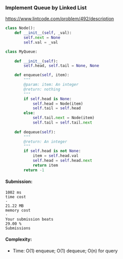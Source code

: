 ### Implement Queue by Linked List
https://www.lintcode.com/problem/492/description

```python
class Node():
    def __init__(self, _val):
        self.next = None
        self.val = _val

class MyQueue:
    
    def __init__(self):
        self.head, self.tail = None, None

    def enqueue(self, item):
        """
        @param: item: An integer
        @return: nothing
        """
        if self.head is None:
            self.head = Node(item)
            self.tail = self.head
        else:
            self.tail.next = Node(item)
            self.tail = self.tail.next
    
    def dequeue(self):
        """
        @return: An integer
        """
        if self.head is not None:
            item = self.head.val
            self.head = self.head.next
            return item
        return -1
```

#### Submission:
```
1002 ms
time cost
·
21.22 MB
memory cost
·
Your submission beats
29.00 %
Submissions
```
#### Complexity:
- Time: O(1) enqueue; O(1) dequeue; O(n) for query
